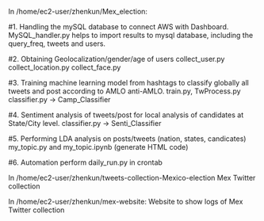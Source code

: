 In /home/ec2-user/zhenkun/Mex_election:

#1. Handling the mySQL database to connect AWS with Dashboard. 
MySQL_handler.py helps to import results to mysql database, including the query_freq, tweets and users.

#2. Obtaining Geolocalization/gender/age of users
collect_user.py
collect_location.py
collect_face.py

#3. Training machine learning model from hashtags to classify globally all tweets and post according to  AMLO anti-AMLO. 
train.py, TwProcess.py
classifier.py -> Camp_Classifier

#4. Sentiment analysis of tweets/post for local analysis of candidates at State/City level. 
classifier.py -> Senti_Classifier

#5. Performing LDA analysis on posts/tweets (nation, states, candicates)
my_topic.py and my_topic.ipynb (generate HTML code)

#6. Automation
perform daily_run.py in crontab

In /home/ec2-user/zhenkun/tweets-collection-Mexico-election
Mex Twitter collection

In /home/ec2-user/zhenkun/mex-website:
Website to show logs of Mex Twitter collection